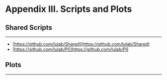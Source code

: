 # Appendix III. Scripts and Plots

## Shared Scripts

---

* [https://github.com/lulab/Shared](https://github.com/lulab/Shared)
* [https://github.com/lulab/PI](https://github.com/lulab/PI)



## Plots

---



